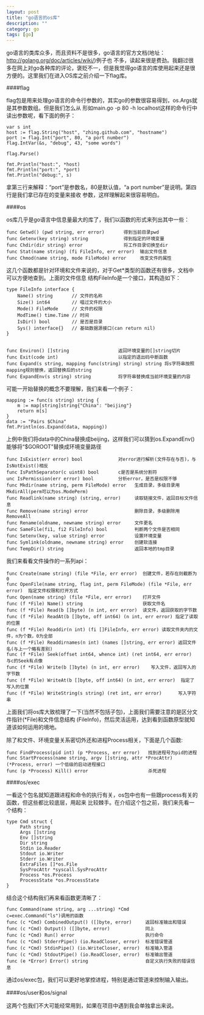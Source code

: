 ```yaml
---
layout: post
title: "go语言的os库"
description: ""
category: go
tags: [go]
---
```

go语言的类库众多，而且资料不是很多，go语言的官方文档(地址：http://golang.org/doc/articles/wiki/)例子也
不多，读起来很是费劲。我翻过很多在网上对go各种库的评论，褒贬不一，但是我觉得go语言的库使用起来还是很
方便的。这里我们在进入OS库之前介绍一下flag库。

####flag

flag包是用来处理go语言的命令行参数的，其实go的参数很容易得到，os.Args就是其参数数组。但是我们怎么从
形如main.go -p 80 -h localhost这样的命令行中读出参数呢，看下面的例子：

    var s int
    host := flag.String("host", "zhing.github.com", "hostname")
	port := flag.Int("port", 80, "a port number")
	flag.IntVar(&s, "debug", 43, "some words")

	flag.Parse()

	fmt.Println("host:", *host)
	fmt.Println("port:", *port)
	fmt.Println("debug:", s)
    
拿第三行来解释：“port”是参数名，80是默认值，“a port number”是说明。第四行是我们拿已存在的变量来接收
参数，这样理解起来很容易明白。

####os

os库几乎是go语言中信息量最大的库了，我们以函数的形式来列出其中一些：

    func Getwd() (pwd string, err error)       得到当前目录pwd
    func Getenv(key string) string             得到指定的环境变量
    func Chdir(dir string) error               将工作目录切换至dir
    func Stat(name string) (fi FileInfo, err error)  输出文件信息
    func Chmod(name string, mode FileMode) error     改变文件的属性
    
这几个函数都是针对环境和文件来说的，对于Get*类型的函数还有很多，文档中可以方便地查到。上面的文件信息
结构FileInfo是一个接口，其构造如下：

    type FileInfo interface {
        Name() string       // 文件的名称
        Size() int64        // 唱过文件的大小
        Mode() FileMode     // 文件的权限
        ModTime() time.Time // 时间
        IsDir() bool        // 是否是目录
        Sys() interface{}   // 基础数据源接口(can return nil)
    }


    func Environ() []string                  返回环境变量的[]string切片
    func Exit(code int)                      以指定的退出码中断函数
    func Expand(s string, mapping func(string) string) string 将s字符串按照mapping规则替换，返回替换后的string
    func ExpandEnv(s string) string          将字符串替换成当前环境变量的内容
    
可能一开始替换的概念不要理解，我们来看一个例子：

    mapping := func(s string) string {
    	m := map[string]string{"China": "beijing"}
		return m[s]
	}
	data := "Pairs $China"
	fmt.Println(os.Expand(data, mapping))
    
上例中我们将data中的China替换成beijing，这样我们可以猜到os.ExpandEnv()能够将“$GOROOT”替换成环境变量路径


    func IsExist(err error) bool             对error进行解析(文件存在与否)，与IsNotExist()相反
    func IsPathSeparator(c uint8) bool       c是否是系统分割符
    unc IsPermission(err error) bool         分析error，是否是权限不够
    func Mkdir(name string, perm FileMode) error   生成目录，多级目录用MkdirAll(perm可以为os.ModePerm)
    func Readlink(name string) (string, error)     读取链接文件，返回目标文件信息
    func Remove(name string) error                 删除目录，多级删除用RemoveAll
    func Rename(oldname, newname string) error     文件更名
    func SameFile(fi1, fi2 FileInfo) bool          判断两个文件是否相同
    func Setenv(key, value string) error           设置环境变量
    func Symlink(oldname, newname string) error    创建软连接
    func TempDir() string                          返回本地的tmp目录
    
我们来看看文件操作的一系列api：

    func Create(name string) (file *File, err error)  创建文件，若存在则截断为0
    func OpenFile(name string, flag int, perm FileMode) (file *File, err error)  指定文件权限和打开方式
    func Open(name string) (file *File, err error)    打开文件
    func (f *File) Name() string                      获取文件名
    func (f *File) Read(b []byte) (n int, err error)  读文件，返回获取的字节数
    func (f *File) ReadAt(b []byte, off int64) (n int, err error) 指定了读取的位置
    func (f *File) Readdir(n int) (fi []FileInfo, err error) 读取文件夹内的文件，n为个数，0为全部
    func (f *File) Readdirnames(n int) (names []string, err error) 返回文件名(与上一个略有差别)
    func (f *File) Seek(offset int64, whence int) (ret int64, err error) 与c的Seek有点像
    func (f *File) Write(b []byte) (n int, err error)    写入文件，返回写入的字节数
    func (f *File) WriteAt(b []byte, off int64) (n int, err error)  指定了写入的位置
    func (f *File) WriteString(s string) (ret int, err error)      写入字符串
    
上面我们将os库大致梳理了一下(当然不包括子包)，上面我们需要注意的是区分文件指针(*File)和文件信息结构
(FileInfo)，然后灵活运用，达到看到函数原型就知道该如何运用的境地。

除了和文件、环境变量关系密切外还和进程Process相关，下面是几个函数:

    func FindProcess(pid int) (p *Process, err error)   找到进程号为pid的进程
    func StartProcess(name string, argv []string, attr *ProcAttr) (*Process, error) 一个低级的启动进程接口
    func (p *Process) Kill() error                      杀死进程
    

####os/exec

一看这个包名就知道跟进程和命令的执行有关，os包中也有一些跟process有关的函数，但这些都比较底层，用起来
比较棘手。在介绍这个包之前，我们来先看一个结构：

    type Cmd struct {
         Path string
         Args []string
         Env []string
         Dir string
         Stdin io.Reader
         Stdout io.Writer
         Stderr io.Writer
         ExtraFiles []*os.File
         SysProcAttr *syscall.SysProcAttr
         Process *os.Process
         ProcessState *os.ProcessState
    }
    
结合这个结构我们再来看函数更清晰了：

    func Command(name string, arg ...string) *Cmd      c=exec.Command("ls")调用的函数
    func (c *Cmd) CombinedOutput() ([]byte, error)     返回标准输出和错误
    func (c *Cmd) Output() ([]byte, error)             同上
    func (c *Cmd) Run() error                          执行命令
    func (c *Cmd) StderrPipe() (io.ReadCloser, error)  标准错误管道
    func (c *Cmd) StdinPipe() (io.WriteCloser, error)  标准输入管道
    func (c *Cmd) StdoutPipe() (io.ReadCloser, error)  标准输出管道
    func (e *Error) Error() string                     自定义执行失败的错误信息
    
通过os/exec包，我们可以更好地掌控进程，特别是通过管道来控制输入输出。

####os/user和os/signal

这两个包我们不大可能经常用到，如果在项目中遇到我会单独拿出来说。

    
    
    

    
    
    
    
    
    
    
    
    
    
    
    
    
    
    
    
    
    
    
    
    
    
    
    
    
    
    
    
    
    
    













  






































   
   
   
   
   
   
   
   
   
   
   
   
















        

   

     


















        























































        
        
        
        
        
        
        
        
        
        
        
        
        
        
        
        
        
        
        
        
        
        
        
        
        
        
        
        
        
        
        
        
        


































































  






























   
   
  
  
	
	
	
	
	
	
	
	
	
	
	
	
  